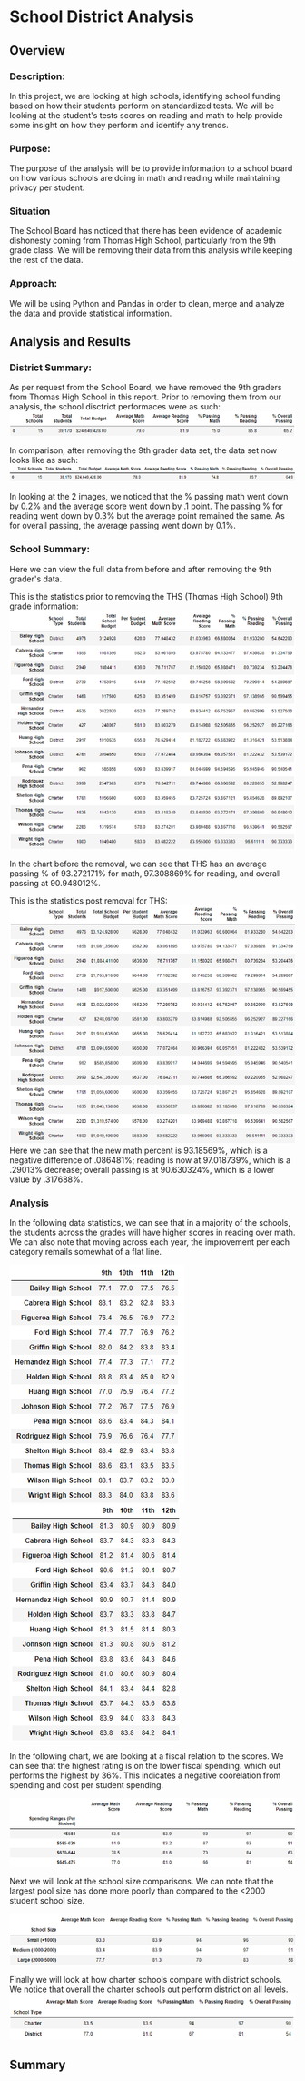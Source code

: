 # School District Analysis
## Overview
### Description:
In this project, we are looking at high schools, identifying school funding based on how their students perform on standardized tests. We will be looking at the student's tests scores on reading and math to help provide some insight on how they perform and identify any trends.

### Purpose:
The purpose of the analysis will be to provide information to a school board on how various schools are doing in math and reading while maintaining privacy per student. 

### Situation
The School Board has noticed that there has been evidence of academic dishonesty coming from Thomas High School, particularly from the 9th grade class. We will be removing their data from this analysis while keeping the rest of the data. 

### Approach:
We will be using Python and Pandas in order to clean, merge and analyze the data and provide statistical information.

## Analysis and Results
### District Summary:
As per request from the School Board, we have removed the 9th graders from Thomas High School in this report. Prior to removing them from our analysis, the school disctrict performaces were as such: <br>
![old school info](https://github.com/benlew3/School_District_Analysis/blob/main/img/old_school_data.PNG)

In comparison, after removing the 9th grader data set, the data set now looks like as such: <br>
![new school info](https://github.com/benlew3/School_District_Analysis/blob/main/img/new_school_data.PNG)

In looking at the 2 images, we noticed that the % passing math went down by 0.2% and the average score went down by .1 point. The passing % for reading went down by 0.3% but the average point remained the same. As for overall passing, the average passing went down by 0.1%.

### School Summary:
Here we can view the full data from before and after removing the 9th grader's data. 

This is the statistics prior to removing the THS (Thomas High School) 9th grade information: 
![old model](https://github.com/benlew3/School_District_Analysis/blob/main/img/school_summary1.PNG)

In the chart before the removal, we can see that THS has an average passing % of 93.272171% for math, 97.308869% for reading, and overall passing at 90.948012%.

This is the statistics post removal for THS: 
![new model](https://github.com/benlew3/School_District_Analysis/blob/main/img/School_summary2.PNG)
Here we can see that the new math percent is 93.18569%, which is a negative difference of .086481%; reading is now at 97.018739%, which is a .29013% decrease; overall passing is at 90.630324%, which is a lower value by .317688%.

### Analysis
In the following data statistics, we can see that in a majority of the schools, the students across the grades will have higher scores in reading over math. We can also note that moving across each year, the improvement per each category remails somewhat of a flat line.

![math](https://github.com/benlew3/School_District_Analysis/blob/main/img/math_scores.PNG) ![reading](https://github.com/benlew3/School_District_Analysis/blob/main/img/reading_scores.PNG)


In the following chart, we are looking at a fiscal relation to the scores. We can see that the highest rating is on the lower fiscal spending. which out performs the highest by 36%. This indicates a negative coorelation from spending and cost per student spending.

![money chart](https://github.com/benlew3/School_District_Analysis/blob/main/img/spending.PNG)


Next we will look at the school size comparisons. We can note that the largest pool size has done more poorly than compared to the <2000 student school size. 

![school size](https://github.com/benlew3/School_District_Analysis/blob/main/img/size_chart.PNG)


Finally we will look at how charter schools compare with district schools. We notice that overall the charter schools out perform district on all levels.
![charter vs district](https://github.com/benlew3/School_District_Analysis/blob/main/img/charter.PNG)


## Summary
